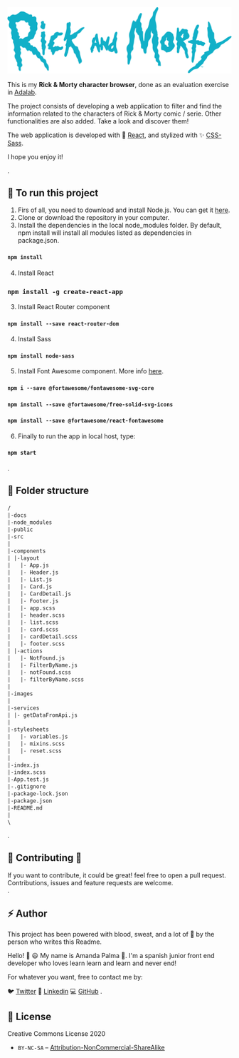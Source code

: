 

![Rick and Morty image](https://github.com/Adalab/modulo-3-evaluacion-final-amandapalma/blob/styles/src/images/Rick_and_Morty_logo_blue.svg)

This is my **Rick & Morty character browser**, done as an evaluation exercise in [Adalab](https://adalab.es/).

The project consists of developing a web application to filter and find the information related to the characters of Rick & Morty comic / serie. Other functionalities are also added. Take a look and discover them!

The web application is developed with :crystal_ball: [React](https://reactjs.org/), and stylized with :sparkles: [CSS-Sass](https://sass-lang.com/). 

I hope you enjoy it!

.<br />
## :wrench: To run this project

1. Firs of all, you need to download and install Node.js. You can get it [here](https://nodejs.org/es/download/).<br />
2. Clone or download the repository in your computer.<br />
3. Install the dependencies in the local node_modules folder. By default, npm install will install all modules listed as dependencies in package.json.

#### `npm install`

4. Install React

### `npm install -g create-react-app`

3. Install React Router component

#### `npm install --save react-router-dom`

4. Install Sass

#### `npm install node-sass`

5. Install Font Awesome component. More info [here](https://fontawesome.com/how-to-use/on-the-web/using-with/react).

#### `npm i --save @fortawesome/fontawesome-svg-core`
#### `npm install --save @fortawesome/free-solid-svg-icons`
#### `npm install --save @fortawesome/react-fontawesome`

6. Finally to run the app in local host, type: 

#### `npm start`


.<br />
## :file_folder: Folder structure

```
/
|-docs
|-node_modules
|-public
|-src
|
|-components
| |-layout
|   |- App.js
|   |- Header.js
|   |- List.js
|   |- Card.js
|   |- CardDetail.js
|   |- Footer.js
|   |- app.scss
|   |- header.scss
|   |- list.scss
|   |- card.scss
|   |- cardDetail.scss
|   |- footer.scss
| |-actions
|   |- NotFound.js
|   |- FilterByName.js
|   |- notFound.scss
|   |- filterByName.scss
|
|-images
|
|-services
| |- getDataFromApi.js
|
|-stylesheets
|   |- variables.js
|   |- mixins.scss
|   |- reset.scss
|
|-index.js
|-index.scss
|-App.test.js
|-.gitignore
|-package-lock.json
|-package.json
|-README.md
|
\

```
.<br />
## :handshake: Contributing :dancers:

If you want to contribute, it could be great! feel free to open a pull request.<br />
Contributions, issues and feature requests are welcome.<br />
.<br />
##  :zap: Author

This project has been powered with blood, sweat, and a lot of :purple_heart: by the person who writes this Readme.

Hello! :raising_hand: :smiley:
My name is Amanda Palma :palm_tree:. I'm a spanish junior front end developer who loves learn learn and learn and never end!

For whatever you want, free to contact me by:

:bird: [Twitter](https://twitter.com/amandapalmaav)
:briefcase: [Linkedin](https://www.linkedin.com/in/amanda~palma/)
:computer: [GitHub](https://github.com/amandapalma)
.<br />
## :memo: License

Creative Commons License 2020 <br />
* `BY-NC-SA` – [Attribution-NonCommercial-ShareAlike](https://github.com/idleberg/Creative-Commons-Markdown/blob/master/4.0/by-nc-sa.markdown)


